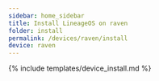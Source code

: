 ```yaml
---
sidebar: home_sidebar
title: Install LineageOS on raven
folder: install
permalink: /devices/raven/install
device: raven
---
```

{% include templates/device_install.md %}
